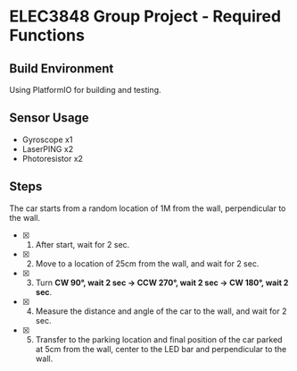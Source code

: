 # ELEC3848 Group Project - Required Functions

## Build Environment

Using PlatformIO for building and testing.

## Sensor Usage

* Gyroscope     x1
* LaserPING     x2
* Photoresistor x2

## Steps

The car starts from a random location of 1M from the wall, perpendicular to the wall.

* [x] 1. After start, wait for 2 sec.
* [x] 2. Move to a location of 25cm from the wall, and wait for 2 sec.
* [x] 3. Turn **CW 90°, wait 2 sec → CCW 270°, wait 2 sec → CW 180°, wait 2 sec**.
* [x] 4. Measure the distance and angle of the car to the wall, and wait for 2 sec.
* [x] 5. Transfer to the parking location and final position of the car parked at 5cm from the wall, center to the LED bar and perpendicular to the wall.
